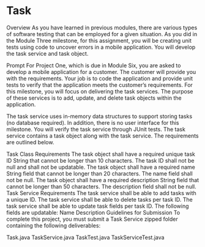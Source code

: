 # Task
Overview
As you have learned in previous modules, there are various types of software testing that can be employed for a given situation. As you did in the Module Three milestone, for this assignment, you will be creating unit tests using code to uncover errors in a mobile application. You will develop the task service and task object.

Prompt
For Project One, which is due in Module Six, you are asked to develop a mobile application for a customer. The customer will provide you with the requirements. Your job is to code the application and provide unit tests to verify that the application meets the customer’s requirements. For this milestone, you will focus on delivering the task services. The purpose of these services is to add, update, and delete task objects within the application.

The task service uses in-memory data structures to support storing tasks (no database required). In addition, there is no user interface for this milestone. You will verify the task service through JUnit tests. The task service contains a task object along with the task service. The requirements are outlined below.

Task Class Requirements
The task object shall have a required unique task ID String that cannot be longer than 10 characters. The task ID shall not be null and shall not be updatable.
The task object shall have a required name String field that cannot be longer than 20 characters. The name field shall not be null.
The task object shall have a required description String field that cannot be longer than 50 characters. The description field shall not be null.
Task Service Requirements
The task service shall be able to add tasks with a unique ID.
The task service shall be able to delete tasks per task ID.
The task service shall be able to update task fields per task ID. The following fields are updatable:
Name
Description
Guidelines for Submission
To complete this project, you must submit a Task Service zipped folder containing the following deliverables:

Task.java
TaskService.java
TaskTest.java
TaskServiceTest.java
